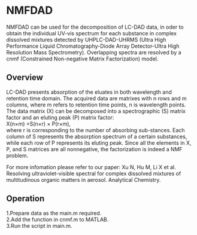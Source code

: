 # NMFDAD
NMFDAD can be used for the decomposition of LC-DAD data, in oder to obtain the individual UV-vis spectrum for each substance in complex dissolved mixtures detected by UHPLC-DAD-UHRMS (Ultra High Performance Liquid Chromatography-Diode Array Detector-Ultra High Resolution Mass Spectrometry). Overlapping spectra are resolved by a cnmf (Constrained Non-negative Matrix Factorization) model. 

## Overview
LC-DAD presents absorption of the eluates in both wavelength and retention time domain. The acquired data are matrixes with n rows and m columns, where m refers to retention time points, n is wavelength points. The data matrix (X) can be decomposed into a spectrographic (S) matrix factor and an eluting peak (P) matrix factor:  
X(n×m) =S(n×r) × P(r×m),  
where r is corresponding to the number of absorbing sub-stances. Each column of S represents the absorption spectrum of a certain substances, while each row of P represents its eluting peak. Since all the elements in X, P, and S matrices are all nonnegative, the factorization is indeed a NMF problem.  

For more infomation please refer to our paper:
Xu N, Hu M, Li X et al. Resolving ultraviolet-visible spectral for complex dissolved mixtures of multitudinous organic matters in aerosol. Analytical Chemistry.  

## Operation
1.Prepare data as the main.m required.  
2.Add the function in cnmf.m to MATLAB.  
3.Run the script in main.m.  
